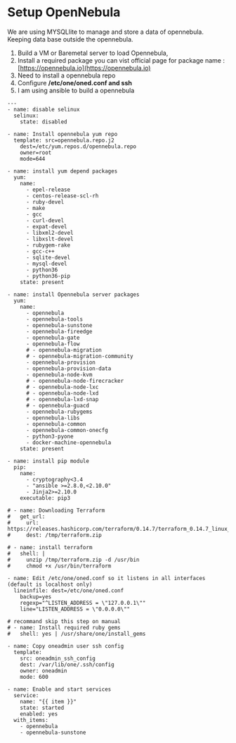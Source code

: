 # Setup OpenNebula

We are using MYSQLlite to manage and store a data of opennebula. Keeping data base outside the opennebula.

1. Build a VM or Baremetal server to load Opennebula,
2. Install a required package you can vist official page for package name : [https://opennebula.io](https://opennebula.io)
3. Need to install a opennebula repo&#x20;
4. Configure **/etc/one/oned.conf and ssh**&#x20;
5. I am using ansible to build a opennebula



```
---
- name: disable selinux
  selinux:
    state: disabled
	
- name: Install opennebula yum repo
  template: src=opennebula.repo.j2
    dest=/etc/yum.repos.d/opennebula.repo
    owner=root
    mode=644	

- name: install yum depend packages
  yum:
    name:
      - epel-release
      - centos-release-scl-rh
      - ruby-devel
      - make
      - gcc
      - curl-devel
      - expat-devel
      - libxml2-devel
      - libxslt-devel
      - rubygem-rake
      - gcc-c++
      - sqlite-devel
      - mysql-devel
      - python36
      - python36-pip
    state: present

- name: install Opennebula server packages
  yum:
    name:
      - opennebula
      - opennebula-tools
      - opennebula-sunstone
      - opennebula-fireedge
      - opennebula-gate
      - opennebula-flow
      # - opennebula-migration
      # - opennebula-migration-community
      - opennebula-provision
      - opennebula-provision-data
      - opennebula-node-kvm
      # - opennebula-node-firecracker
      # - opennebula-node-lxc
      # - opennebula-node-lxd
      # - opennebula-lxd-snap
      # - opennebula-guacd
      - opennebula-rubygems
      - opennebula-libs
      - opennebula-common
      - opennebula-common-onecfg
      - python3-pyone
      - docker-machine-opennebula
    state: present

- name: install pip module
  pip:
    name:
      - cryptography<3.4
      - "ansible >=2.8.0,<2.10.0"
      - Jinja2>=2.10.0
    executable: pip3

# - name: Downloading Terraform
#   get_url:
#     url: https://releases.hashicorp.com/terraform/0.14.7/terraform_0.14.7_linux_amd64.zip
#     dest: /tmp/terraform.zip

# - name: install terraform
#   shell: |
#     unzip /tmp/terraform.zip -d /usr/bin
#     chmod +x /usr/bin/terraform

- name: Edit /etc/one/oned.conf so it listens in all interfaces (default is localhost only)
  lineinfile: dest=/etc/one/oned.conf
    backup=yes
    regexp="^LISTEN_ADDRESS = \"127.0.0.1\""
    line="LISTEN_ADDRESS = \"0.0.0.0\""

# recommand skip this step on manual
# - name: Install required ruby gems
#   shell: yes | /usr/share/one/install_gems

- name: Copy oneadmin user ssh config
  template:
    src: oneadmin_ssh_config
    dest: /var/lib/one/.ssh/config
    owner: oneadmin
    mode: 600

- name: Enable and start services
  service:
    name: "{{ item }}"
    state: started
    enabled: yes
  with_items:
    - opennebula
    - opennebula-sunstone
```
